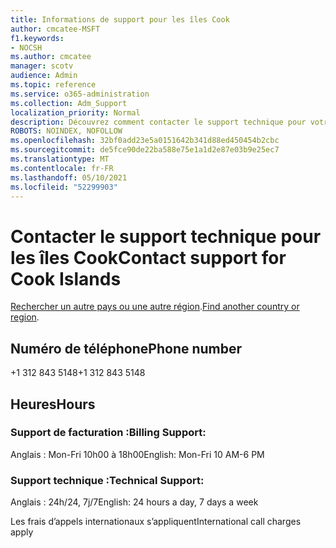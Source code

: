 ```yaml
---
title: Informations de support pour les îles Cook
author: cmcatee-MSFT
f1.keywords:
- NOCSH
ms.author: cmcatee
manager: scotv
audience: Admin
ms.topic: reference
ms.service: o365-administration
ms.collection: Adm_Support
localization_priority: Normal
description: Découvrez comment contacter le support technique pour votre pays ou région.
ROBOTS: NOINDEX, NOFOLLOW
ms.openlocfilehash: 32bf0add23e5a0151642b341d88ed450454b2cbc
ms.sourcegitcommit: de5fce90de22ba588e75e1a1d2e87e03b9e25ec7
ms.translationtype: MT
ms.contentlocale: fr-FR
ms.lasthandoff: 05/10/2021
ms.locfileid: "52299903"
---
```

# <a name="contact-support-for-cook-islands"></a><span data-ttu-id="bec09-103">Contacter le support technique pour les îles Cook</span><span class="sxs-lookup"><span data-stu-id="bec09-103">Contact support for Cook Islands</span></span>

<span data-ttu-id="bec09-104">[Rechercher un autre pays ou une autre région](../../business-video/get-help-support.md).</span><span class="sxs-lookup"><span data-stu-id="bec09-104">[Find another country or region](../../business-video/get-help-support.md).</span></span>

## <a name="phone-number"></a><span data-ttu-id="bec09-105">Numéro de téléphone</span><span class="sxs-lookup"><span data-stu-id="bec09-105">Phone number</span></span>
<span data-ttu-id="bec09-106">+1 312 843 5148</span><span class="sxs-lookup"><span data-stu-id="bec09-106">+1 312 843 5148</span></span>

## <a name="hours"></a><span data-ttu-id="bec09-107">Heures</span><span class="sxs-lookup"><span data-stu-id="bec09-107">Hours</span></span>
### <a name="billing-support"></a><span data-ttu-id="bec09-108">Support de facturation :</span><span class="sxs-lookup"><span data-stu-id="bec09-108">Billing Support:</span></span>

<span data-ttu-id="bec09-109">Anglais : Mon-Fri 10h00 à 18h00</span><span class="sxs-lookup"><span data-stu-id="bec09-109">English: Mon-Fri 10 AM-6 PM</span></span>

### <a name="technical-support"></a><span data-ttu-id="bec09-110">Support technique :</span><span class="sxs-lookup"><span data-stu-id="bec09-110">Technical Support:</span></span>

<span data-ttu-id="bec09-111">Anglais : 24h/24, 7j/7</span><span class="sxs-lookup"><span data-stu-id="bec09-111">English: 24 hours a day, 7 days a week</span></span>

<span data-ttu-id="bec09-112">Les frais d’appels internationaux s’appliquent</span><span class="sxs-lookup"><span data-stu-id="bec09-112">International call charges apply</span></span>
